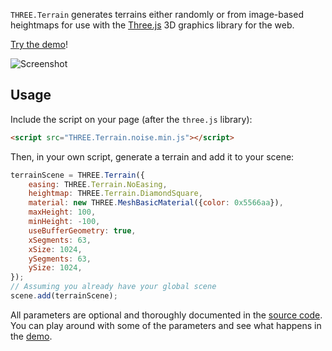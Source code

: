`THREE.Terrain` generates terrains either randomly or from image-based
heightmaps for use with the [Three.js](https://github.com/mrdoob/three.js) 3D
graphics library for the web.

[Try the demo](https://icecreamyou.github.io/THREE.Terrain/)!

![Screenshot](https://raw.githubusercontent.com/IceCreamYou/THREE.Terrain/gh-pages/img/screenshot.jpg)

## Usage

Include the script on your page (after the `three.js` library):

```html
<script src="THREE.Terrain.noise.min.js"></script>
```

Then, in your own script, generate a terrain and add it to your scene:

```javascript
terrainScene = THREE.Terrain({
    easing: THREE.Terrain.NoEasing,
    heightmap: THREE.Terrain.DiamondSquare,
    material: new THREE.MeshBasicMaterial({color: 0x5566aa}),
    maxHeight: 100,
    minHeight: -100,
    useBufferGeometry: true,
    xSegments: 63,
    xSize: 1024,
    ySegments: 63,
    ySize: 1024,
});
// Assuming you already have your global scene
scene.add(terrainScene);
```

All parameters are optional and thoroughly documented in the
[source code](https://github.com/IceCreamYou/THREE.Terrain/blob/gh-pages/THREE.Terrain.js).
You can play around with some of the parameters and see what happens in the
[demo](https://icecreamyou.github.io/THREE.Terrain/).
